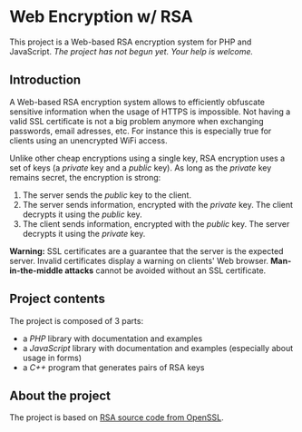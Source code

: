 # Web Encryption w/ RSA
This project is a Web-based RSA encryption system for PHP and JavaScript.
*The project has not begun yet.*
*Your help is welcome.*

## Introduction
A Web-based RSA encryption system allows to efficiently obfuscate sensitive information when the usage of HTTPS is impossible. Not having a valid SSL certificate is not a big problem anymore when exchanging passwords, email adresses, etc. For instance this is especially true for clients using an unencrypted WiFi access.

Unlike other cheap encryptions using a single key, RSA encryption uses a set of keys (a *private* key and a *public* key). As long as the *private* key remains secret, the encryption is strong:

1. The server sends the *public* key to the client.
2. The server sends information, encrypted with the *private* key. The client decrypts it using the *public* key.
3. The client sends information, encrypted with the *public* key. The server decrypts it using the *private* key.

**Warning:** SSL certificates are a guarantee that the server is the expected server. Invalid certificates display a warning on clients' Web browser. **Man-in-the-middle attacks** cannot be avoided without an SSL certificate.

## Project contents
The project is composed of 3 parts:
* a *PHP* library with documentation and examples
* a *JavaScript* library with documentation and examples (especially about usage in forms)
* a *C++* program that generates pairs of RSA keys

## About the project
The project is based on [RSA source code from OpenSSL](https://github.com/openssl/openssl/tree/master/crypto/rsa).
